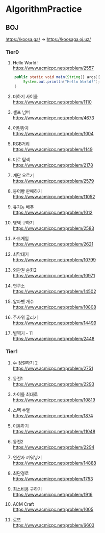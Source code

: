 # AlgorithmPractice 

## BOJ
https://koosa.ga/ -> https://koosaga.oj.uz/
### Tier0
1. Hello World! <br>
https://www.acmicpc.net/problem/2557
~~~ Java
	public static void main(String[] args){
		System.out.println("Hello World!");
	}
~~~

2. 더하기 사이클 <br>
https://www.acmicpc.net/problem/1110

3. 셀프 넘버 <br>
https://www.acmicpc.net/problem/4673

4. 어린왕자 <br>
https://www.acmicpc.net/problem/1004

5. RGB거리 <br>
https://www.acmicpc.net/problem/1149

6. 미로 탐색 <br>
https://www.acmicpc.net/problem/2178

7. 계단 오르기 <br>
https://www.acmicpc.net/problem/2579

8. 붕어빵 판매하기 <br>
https://www.acmicpc.net/problem/11052

9. 유기농 배추 <br>
https://www.acmicpc.net/problem/1012

10. 영역 구하기 <br>
https://www.acmicpc.net/problem/2583

11. 카드게임 <br>
https://www.acmicpc.net/problem/2621

12. 쇠막대기 <br>
https://www.acmicpc.net/problem/10799

13. 외판원 순회2 <br>
https://www.acmicpc.net/problem/10971

14. 연구소 <br>
https://www.acmicpc.net/problem/14502

15. 알파벳 개수 <br>
https://www.acmicpc.net/problem/10808

16. 주사위 굴리기 <br>
https://www.acmicpc.net/problem/14499

17. 별찍기 - 11 <br>
https://www.acmicpc.net/problem/2448

### Tier1

1. 수 정렬하기 2 <br>
https://www.acmicpc.net/problem/2751

2. 동전1 <br>
https://www.acmicpc.net/problem/2293

3. 차이를 최대로 <br>
https://www.acmicpc.net/problem/10819

4. 스택 수열 <br>
https://www.acmicpc.net/problem/1874

5. 이동하기 <br>
https://www.acmicpc.net/problem/11048

6. 동전2 <br>
https://www.acmicpc.net/problem/2294

7. 연산자 끼워넣기 <br>
https://www.acmicpc.net/problem/14888

8. 최단경로 <br>
https://www.acmicpc.net/problem/1753

9. 최소비용 구하기 <br>
https://www.acmicpc.net/problem/1916

10. ACM Craft <br>
https://www.acmicpc.net/problem/1005

11. 로또 <br>
https://www.acmicpc.net/problem/6603